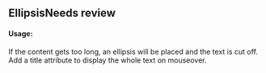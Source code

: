 <h2>Ellipsis<span class="status review">Needs review</span></h2>

#### Usage:

If the content gets too long, an ellipsis will be placed and the text is cut off. Add a title attribute to display the whole text on mouseover.
